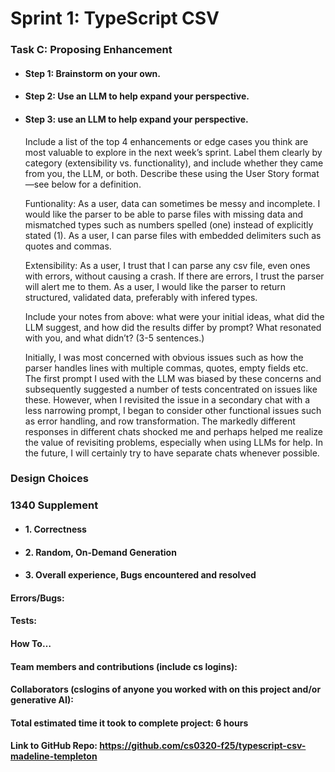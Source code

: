 # Sprint 1: TypeScript CSV

### Task C: Proposing Enhancement

- #### Step 1: Brainstorm on your own.

- #### Step 2: Use an LLM to help expand your perspective.

- #### Step 3: use an LLM to help expand your perspective.

    Include a list of the top 4 enhancements or edge cases you think are most valuable to explore in the next week’s sprint. Label them clearly by category (extensibility vs. functionality), and include whether they came from you, the LLM, or both. Describe these using the User Story format—see below for a definition. 
    
    Funtionality: 
    As a user, data can sometimes be messy and incomplete. I would like the parser to be able to parse files with missing data and mismatched types such as numbers spelled (one) instead of explicitly stated (1).
    As a user, I can parse files with embedded delimiters such as quotes and commas. 

    Extensibility: 
    As a user, I trust that I can parse any csv file, even ones with errors, without causing a crash. If there are errors, I trust the parser will alert me to them. 
    As a user, I would like the parser to return structured, validated data, preferably with infered types. 

    Include your notes from above: what were your initial ideas, what did the LLM suggest, and how did the results differ by prompt? What resonated with you, and what didn’t? (3-5 sentences.) 

    Initially, I was most concerned with obvious issues such as how the parser handles lines with multiple commas, quotes, empty fields etc. The first prompt I used with the LLM was biased by these concerns and subsequently suggested a number of tests concentrated on issues like these. However, when I revisited the issue in a secondary chat with a less narrowing prompt, I began to consider other functional issues such as error handling, and row transformation. The markedly different responses in different chats shocked me and perhaps helped me realize the value of revisiting problems, especially when using LLMs for help. In the future, I will certainly try to have separate chats whenever possible. 

### Design Choices

### 1340 Supplement

- #### 1. Correctness

- #### 2. Random, On-Demand Generation

- #### 3. Overall experience, Bugs encountered and resolved

#### Errors/Bugs:
#### Tests:
#### How To…

#### Team members and contributions (include cs logins):

#### Collaborators (cslogins of anyone you worked with on this project and/or generative AI):
#### Total estimated time it took to complete project: 6 hours
#### Link to GitHub Repo:  https://github.com/cs0320-f25/typescript-csv-madeline-templeton
